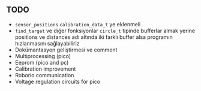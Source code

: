 ## TODO
 * `sensor_positions` `calibration_data_t` ye eklenmeli
 * `find_target` ve diğer fonksiyonlar `circle_t` tipinde bufferlar almak yerine positions ve distances adı altında iki farklı buffer alsa programın hızlanmasını sağlayabiliriz 
 * Dokümantasyon geliştirmesi ve comment
 * Multiprocessing (pico)
 * Eeprom (pico and pc)
 * Calibration improvement
 * Roborio communication
 * Voltage regulation circuits for pico
